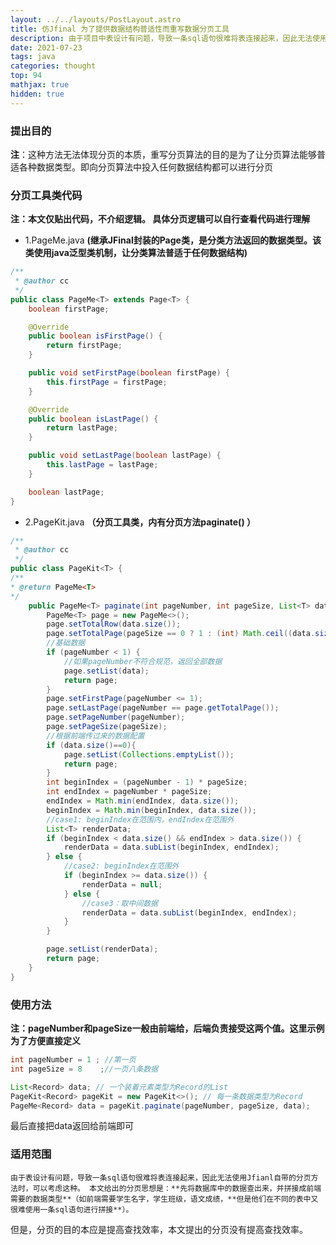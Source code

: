 ```yaml
---
layout: ../../layouts/PostLayout.astro
title: 仿Jfinal 为了提供数据结构普适性而重写数据分页工具
description: 由于项目中表设计有问题，导致一条sql语句很难将表连接起来，因此无法使用Jfianl自带的分页方法。为了提供数据结构普适性而重写数据分页工具，但该方法无法体现分页的本质，重写分页算法的目的是为了让分页算法能够适应各种数据类型。
date: 2021-07-23
tags: java
categories: thought
top: 94
mathjax: true
hidden: true
---
```


### 提出目的

**注**：这种方法无法体现分页的本质，重写分页算法的目的是为了让分页算法能够普适各种数据类型。即向分页算法中投入任何数据结构都可以进行分页

### 分页工具类代码

**注：本文仅贴出代码，不介绍逻辑。 具体分页逻辑可以自行查看代码进行理解**

- 1.PageMe.java **(继承JFinal封装的Page类，是分类方法返回的数据类型。该类使用java泛型类机制，让分类算法普适于任何数据结构)**

```java
/**
 * @author cc
 */
public class PageMe<T> extends Page<T> {
    boolean firstPage;

    @Override
    public boolean isFirstPage() {
        return firstPage;
    }

    public void setFirstPage(boolean firstPage) {
        this.firstPage = firstPage;
    }

    @Override
    public boolean isLastPage() {
        return lastPage;
    }

    public void setLastPage(boolean lastPage) {
        this.lastPage = lastPage;
    }

    boolean lastPage;
}
```

- 2.PageKit.java **（分页工具类，内有分页方法paginate() ）**

```java
/**
 * @author cc
 */
public class PageKit<T> {
/**
* @return PageMe<T>
*/
    public PageMe<T> paginate(int pageNumber, int pageSize, List<T> data) {
        PageMe<T> page = new PageMe<>();
        page.setTotalRow(data.size());
        page.setTotalPage(pageSize == 0 ? 1 : (int) Math.ceil((data.size() / pageSize)));
        //基础数据
        if (pageNumber < 1) {
            //如果pageNumber不符合规范，返回全部数据
            page.setList(data);
            return page;
        }
        page.setFirstPage(pageNumber <= 1);
        page.setLastPage(pageNumber == page.getTotalPage());
        page.setPageNumber(pageNumber);
        page.setPageSize(pageSize);
        //根据前端传过来的数据配置
        if (data.size()==0){
            page.setList(Collections.emptyList());
            return page;
        }
        int beginIndex = (pageNumber - 1) * pageSize;
        int endIndex = pageNumber * pageSize;
        endIndex = Math.min(endIndex, data.size());
        beginIndex = Math.min(beginIndex, data.size());
        //case1: beginIndex在范围内，endIndex在范围外
        List<T> renderData;
        if (beginIndex < data.size() && endIndex > data.size()) {
            renderData = data.subList(beginIndex, endIndex);
        } else {
            //case2: beginIndex在范围外
            if (beginIndex >= data.size()) {
                renderData = null;
            } else {
                //case3：取中间数据
                renderData = data.subList(beginIndex, endIndex);
            }
        }

        page.setList(renderData);
        return page;
    }
}
```

### 使用方法

**注：pageNumber和pageSize一般由前端给，后端负责接受这两个值。这里示例为了方便直接定义**

```java
int pageNumber = 1 ; //第一页
int pageSize = 8	;//一页八条数据

List<Record> data; // 一个装着元素类型为Record的List
PageKit<Record> pageKit = new PageKit<>(); // 每一条数据类型为Record
PageMe<Record> data = pageKit.paginate(pageNumber, pageSize, data);
```

最后直接把data返回给前端即可

### 适用范围

    由于表设计有问题，导致一条sql语句很难将表连接起来，因此无法使用Jfianl自带的分页方法时，可以考虑这种。 本文给出的分页思想是：**先将数据库中的数据查出来，并拼接成前端需要的数据类型**（如前端需要学生名字，学生班级，语文成绩，**但是他们在不同的表中又很难使用一条sql语句进行拼接**）。

但是，分页的目的本应是提高查找效率，本文提出的分页没有提高查找效率。
